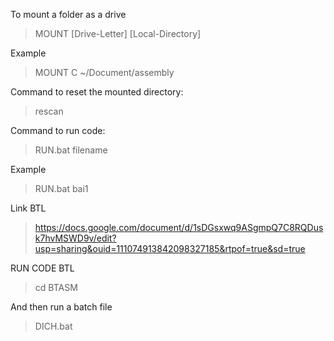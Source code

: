 To mount a folder as a drive
>MOUNT [Drive-Letter] [Local-Directory]

Example
>MOUNT C ~/Document/assembly

Command to reset the mounted directory:
>rescan

Command to run code:
>RUN.bat filename

Example
>RUN.bat bai1

Link BTL
>https://docs.google.com/document/d/1sDGsxwq9ASgmpQ7C8RQDusk7hvMSWD9v/edit?usp=sharing&ouid=111074913842098327185&rtpof=true&sd=true


RUN CODE BTL
> cd BTASM

And then run a batch file

> DICH.bat